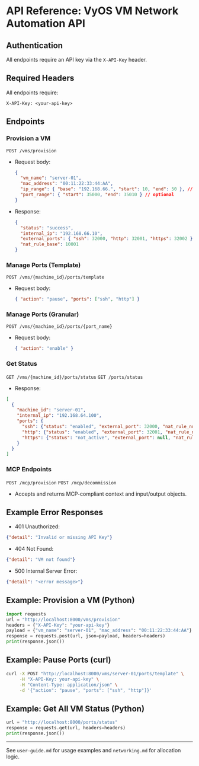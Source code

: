 # API Reference: VyOS VM Network Automation API

## Authentication
All endpoints require an API key via the `X-API-Key` header.

## Required Headers
All endpoints require:
```
X-API-Key: <your-api-key>
```

## Endpoints

### Provision a VM
`POST /vms/provision`
- Request body:
  ```json
  {
    "vm_name": "server-01",
    "mac_address": "00:11:22:33:44:AA",
    "ip_range": { "base": "192.168.66.", "start": 10, "end": 50 }, // optional
    "port_range": { "start": 35000, "end": 35010 } // optional
  }
  ```
- Response:
  ```json
  {
    "status": "success",
    "internal_ip": "192.168.66.10",
    "external_ports": { "ssh": 32000, "http": 32001, "https": 32002 },
    "nat_rule_base": 10001
  }
  ```

### Manage Ports (Template)
`POST /vms/{machine_id}/ports/template`
- Request body:
  ```json
  { "action": "pause", "ports": ["ssh", "http"] }
  ```

### Manage Ports (Granular)
`POST /vms/{machine_id}/ports/{port_name}`
- Request body:
  ```json
  { "action": "enable" }
  ```

### Get Status
`GET /vms/{machine_id}/ports/status`
`GET /ports/status`
- Response:
```json
[
  {
    "machine_id": "server-01",
    "internal_ip": "192.168.64.100",
    "ports": {
      "ssh": {"status": "enabled", "external_port": 32000, "nat_rule_number": 10001},
      "http": {"status": "enabled", "external_port": 32001, "nat_rule_number": 10002},
      "https": {"status": "not_active", "external_port": null, "nat_rule_number": null}
    }
  }
]
```

### MCP Endpoints
`POST /mcp/provision`
`POST /mcp/decommission`
- Accepts and returns MCP-compliant context and input/output objects.

## Example Error Responses
- 401 Unauthorized:
```json
{"detail": "Invalid or missing API Key"}
```
- 404 Not Found:
```json
{"detail": "VM not found"}
```
- 500 Internal Server Error:
```json
{"detail": "<error message>"}
```

## Example: Provision a VM (Python)
```python
import requests
url = "http://localhost:8000/vms/provision"
headers = {"X-API-Key": "your-api-key"}
payload = {"vm_name": "server-01", "mac_address": "00:11:22:33:44:AA"}
response = requests.post(url, json=payload, headers=headers)
print(response.json())
```

## Example: Pause Ports (curl)
```bash
curl -X POST "http://localhost:8000/vms/server-01/ports/template" \
     -H "X-API-Key: your-api-key" \
     -H "Content-Type: application/json" \
     -d '{"action": "pause", "ports": ["ssh", "http"]}'
```

## Example: Get All VM Status (Python)
```python
url = "http://localhost:8000/ports/status"
response = requests.get(url, headers=headers)
print(response.json())
```

---
See `user-guide.md` for usage examples and `networking.md` for allocation logic.
